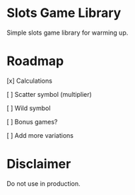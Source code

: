 # Slots Game Library

Simple slots game library for warming up.

# Roadmap

[x] Calculations

[ ] Scatter symbol (multiplier)

[ ] Wild symbol

[ ] Bonus games?

[ ] Add more variations

# Disclaimer

Do not use in production.
